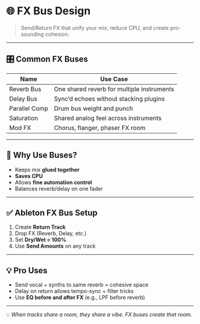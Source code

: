 # 🌐 FX Bus Design

> Send/Return FX that unify your mix, reduce CPU, and create pro-sounding cohesion.

---

## 🎛️ Common FX Buses

| Name          | Use Case                                  |
|---------------|--------------------------------------------|
| Reverb Bus    | One shared reverb for multiple instruments |
| Delay Bus     | Sync’d echoes without stacking plugins     |
| Parallel Comp | Drum bus weight and punch                 |
| Saturation    | Shared analog feel across instruments      |
| Mod FX        | Chorus, flanger, phaser FX room            |

---

## 🧪 Why Use Buses?

- Keeps mix **glued together**
- **Saves CPU**
- Allows **fine automation control**
- Balances reverb/delay on one fader

---

## ✅ Ableton FX Bus Setup

1. Create **Return Track**
2. Drop FX (Reverb, Delay, etc.)
3. Set **Dry/Wet = 100%**
4. Use **Send Amounts** on any track

---

## 💡 Pro Uses

- Send vocal + synths to same reverb = cohesive space
- Delay on return allows tempo-sync + filter tricks
- Use **EQ before and after FX** (e.g., LPF before reverb)

---

💡 *When tracks share a room, they share a vibe. FX buses create that room.*
